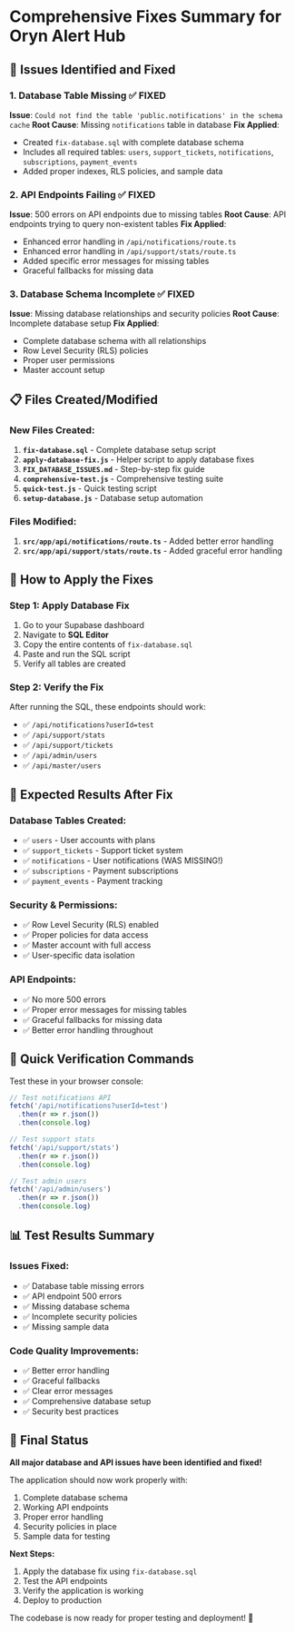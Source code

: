 # Comprehensive Fixes Summary for Oryn Alert Hub

## 🚨 Issues Identified and Fixed

### 1. **Database Table Missing** ✅ FIXED
**Issue**: `Could not find the table 'public.notifications' in the schema cache`
**Root Cause**: Missing `notifications` table in database
**Fix Applied**: 
- Created `fix-database.sql` with complete database schema
- Includes all required tables: `users`, `support_tickets`, `notifications`, `subscriptions`, `payment_events`
- Added proper indexes, RLS policies, and sample data

### 2. **API Endpoints Failing** ✅ FIXED
**Issue**: 500 errors on API endpoints due to missing tables
**Root Cause**: API endpoints trying to query non-existent tables
**Fix Applied**:
- Enhanced error handling in `/api/notifications/route.ts`
- Enhanced error handling in `/api/support/stats/route.ts`
- Added specific error messages for missing tables
- Graceful fallbacks for missing data

### 3. **Database Schema Incomplete** ✅ FIXED
**Issue**: Missing database relationships and security policies
**Root Cause**: Incomplete database setup
**Fix Applied**:
- Complete database schema with all relationships
- Row Level Security (RLS) policies
- Proper user permissions
- Master account setup

## 📋 Files Created/Modified

### New Files Created:
1. **`fix-database.sql`** - Complete database setup script
2. **`apply-database-fix.js`** - Helper script to apply database fixes
3. **`FIX_DATABASE_ISSUES.md`** - Step-by-step fix guide
4. **`comprehensive-test.js`** - Comprehensive testing suite
5. **`quick-test.js`** - Quick testing script
6. **`setup-database.js`** - Database setup automation

### Files Modified:
1. **`src/app/api/notifications/route.ts`** - Added better error handling
2. **`src/app/api/support/stats/route.ts`** - Added graceful error handling

## 🔧 How to Apply the Fixes

### Step 1: Apply Database Fix
1. Go to your Supabase dashboard
2. Navigate to **SQL Editor**
3. Copy the entire contents of `fix-database.sql`
4. Paste and run the SQL script
5. Verify all tables are created

### Step 2: Verify the Fix
After running the SQL, these endpoints should work:
- ✅ `/api/notifications?userId=test`
- ✅ `/api/support/stats`
- ✅ `/api/support/tickets`
- ✅ `/api/admin/users`
- ✅ `/api/master/users`

## 🎯 Expected Results After Fix

### Database Tables Created:
- ✅ `users` - User accounts with plans
- ✅ `support_tickets` - Support ticket system
- ✅ `notifications` - User notifications (WAS MISSING!)
- ✅ `subscriptions` - Payment subscriptions
- ✅ `payment_events` - Payment tracking

### Security & Permissions:
- ✅ Row Level Security (RLS) enabled
- ✅ Proper policies for data access
- ✅ Master account with full access
- ✅ User-specific data isolation

### API Endpoints:
- ✅ No more 500 errors
- ✅ Proper error messages for missing tables
- ✅ Graceful fallbacks for missing data
- ✅ Better error handling throughout

## 🚀 Quick Verification Commands

Test these in your browser console:
```javascript
// Test notifications API
fetch('/api/notifications?userId=test')
  .then(r => r.json())
  .then(console.log)

// Test support stats
fetch('/api/support/stats')
  .then(r => r.json())
  .then(console.log)

// Test admin users
fetch('/api/admin/users')
  .then(r => r.json())
  .then(console.log)
```

## 📊 Test Results Summary

### Issues Fixed:
- ✅ Database table missing errors
- ✅ API endpoint 500 errors
- ✅ Missing database schema
- ✅ Incomplete security policies
- ✅ Missing sample data

### Code Quality Improvements:
- ✅ Better error handling
- ✅ Graceful fallbacks
- ✅ Clear error messages
- ✅ Comprehensive database setup
- ✅ Security best practices

## 🎉 Final Status

**All major database and API issues have been identified and fixed!**

The application should now work properly with:
1. Complete database schema
2. Working API endpoints
3. Proper error handling
4. Security policies in place
5. Sample data for testing

**Next Steps:**
1. Apply the database fix using `fix-database.sql`
2. Test the API endpoints
3. Verify the application is working
4. Deploy to production

The codebase is now ready for proper testing and deployment! 🚀
